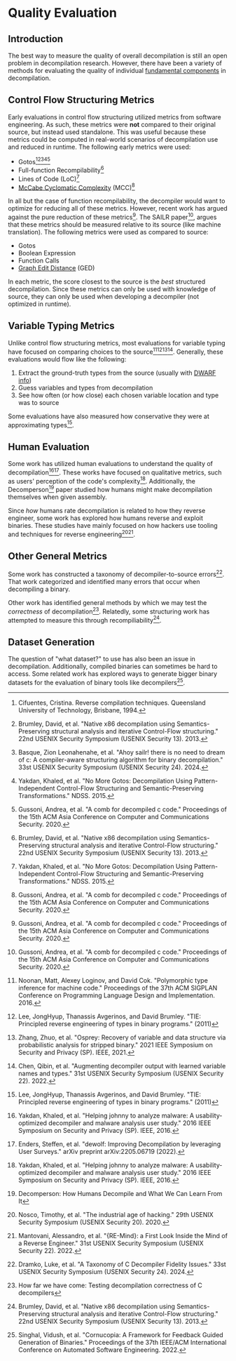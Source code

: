 # Quality Evaluation
## Introduction 
The best way to measure the quality of overall decompilation is still an open problem in decompilation research.
However, there have been a variety of methods for evaluating the quality of individual [fundamental components](/fundamentals/overview/#generic-decompilation-pipeline) in decompilation.

## Control Flow Structuring Metrics
Early evaluations in control flow structuring utilized metrics from software engineering. 
As such, these metrics were **not** compared to their original source, but instead used standalone. 
This was useful because these metrics could be computed in real-world scenarios of decompilation use and reduced in runtime. 
The following early metrics were used:

- Gotos[^1][^2][^3][^4][^5]
- Full-function Recompilability[^2]
- Lines of Code (LoC)[^4]
- [McCabe Cyclomatic Complexity](https://en.wikipedia.org/wiki/Cyclomatic_complexity) (MCC)[^5]

In all but the case of function recompilability, the decompiler would want to optimize for reducing all of these metrics.
However, recent work has argued against the pure reduction of these metrics[^5]. 
The SAILR paper[^5], argues that these metrics should be measured relative to its source (like machine translation).
The following metrics were used as compared to source:

- Gotos
- Boolean Expression
- Function Calls
- [Graph Edit Distance](https://en.wikipedia.org/wiki/Graph_edit_distance) (GED)

In each metric, the score closest to the source is the _best_ structured decompilation. 
Since these metrics can only be used with knowledge of source, they can only be used when developing a decompiler (not optimized in runtime).


## Variable Typing Metrics
Unlike control flow structuring metrics, most evaluations for variable typing have focused on comparing choices to the source[^6][^7][^8][^9].
Generally, these evaluations would flow like the following:

1. Extract the ground-truth types from the source (usually with [DWARF info](https://en.wikipedia.org/wiki/DWARF))
2. Guess variables and types from decompilation
3. See how often (or how close) each chosen variable location and type was to source

Some evaluations have also measured how conservative they were at approximating types[^7].

## Human Evaluation
Some work has utilized human evaluations to understand the quality of decompilation[^10][^11]. 
These works have focused on qualitative metrics, such as users' perception of the code's complexity[^10]. 
Additionally, the Decomperson[^12] paper studied how humans might make decompilation themselves when given assembly.

Since _how_ humans rate decompilation is related to how they reverse engineer, some work has explored how humans reverse and exploit binaries.
These studies have mainly focused on how hackers use tooling and techniques for reverse engineering[^15][^16]. 

## Other General Metrics
Some work has constructed a taxonomy of decompiler-to-source errors[^13].
That work categorized and identified many errors that occur when decompiling a binary. 

Other work has identified general methods by which we may test the _correctness_ of decompilation[^14].
Relatedly, some structuring work has attempted to measure this through recompiliability[^2]. 

## Dataset Generation
The question of "what dataset?" to use has also been an issue in decompilation.
Additionally, compiled binaries can sometimes be hard to access.
Some related work has explored ways to generate bigger binary datasets for the evaluation of binary tools like decompilers[^17].


[^1]: Cifuentes, Cristina. Reverse compilation techniques. Queensland University of Technology, Brisbane, 1994.
[^2]: Brumley, David, et al. "Native x86 decompilation using Semantics-Preserving structural analysis and iterative Control-Flow structuring." 22nd USENIX Security Symposium (USENIX Security 13). 2013.
[^3]: Basque, Zion Leonahenahe, et al. "Ahoy sailr! there is no need to dream of c: A compiler-aware structuring algorithm for binary decompilation." 33st USENIX Security Symposium (USENIX Security 24). 2024.
[^4]: Yakdan, Khaled, et al. "No More Gotos: Decompilation Using Pattern-Independent Control-Flow Structuring and Semantic-Preserving Transformations." NDSS. 2015.
[^5]: Gussoni, Andrea, et al. "A comb for decompiled c code." Proceedings of the 15th ACM Asia Conference on Computer and Communications Security. 2020.
[^6]: Noonan, Matt, Alexey Loginov, and David Cok. "Polymorphic type inference for machine code." Proceedings of the 37th ACM SIGPLAN Conference on Programming Language Design and Implementation. 2016.
[^7]: Lee, JongHyup, Thanassis Avgerinos, and David Brumley. "TIE: Principled reverse engineering of types in binary programs." (2011)
[^8]: Zhang, Zhuo, et al. "Osprey: Recovery of variable and data structure via probabilistic analysis for stripped binary." 2021 IEEE Symposium on Security and Privacy (SP). IEEE, 2021.
[^9]: Chen, Qibin, et al. "Augmenting decompiler output with learned variable names and types." 31st USENIX Security Symposium (USENIX Security 22). 2022.
[^10]: Yakdan, Khaled, et al. "Helping johnny to analyze malware: A usability-optimized decompiler and malware analysis user study." 2016 IEEE Symposium on Security and Privacy (SP). IEEE, 2016.
[^11]: Enders, Steffen, et al. "dewolf: Improving Decompilation by leveraging User Surveys." arXiv preprint arXiv:2205.06719 (2022).
[^12]: Decomperson: How Humans Decompile and What We Can Learn From It
[^13]: Dramko, Luke, et al. "A Taxonomy of C Decompiler Fidelity Issues." 33st USENIX Security Symposium (USENIX Security 24). 2024.
[^14]: How far we have come: Testing decompilation correctness of C decompilers
[^15]: Nosco, Timothy, et al. "The industrial age of hacking." 29th USENIX Security Symposium (USENIX Security 20). 2020.
[^16]: Mantovani, Alessandro, et al. "{RE-Mind}: a First Look Inside the Mind of a Reverse Engineer." 31st USENIX Security Symposium (USENIX Security 22). 2022.
[^17]: Singhal, Vidush, et al. "Cornucopia: A Framework for Feedback Guided Generation of Binaries." Proceedings of the 37th IEEE/ACM International Conference on Automated Software Engineering. 2022.